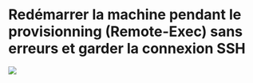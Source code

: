# Redémarrer la machine pendant le provisionning (Remote-Exec) sans erreurs et garder la connexion SSH

<p>
  <img src="http://93.90.205.194/github/terraform/reboot/reboot_error.png" />
</p>
